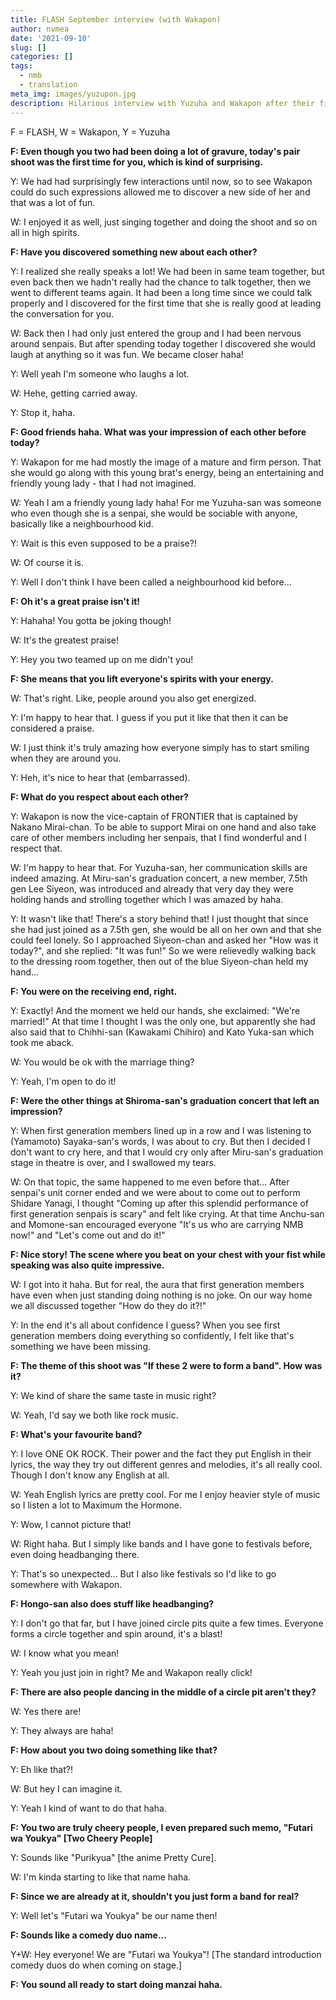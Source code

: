 ```yaml
---
title: FLASH September interview (with Wakapon)
author: nvmea
date: '2021-09-10'
slug: []
categories: []
tags:
  - nmb
  - translation
meta_img: images/yuzupon.jpg
description: Hilarious interview with Yuzuha and Wakapon after their first pair gravure shoot together
---
```


F = FLASH, W = Wakapon, Y = Yuzuha

**F: Even though you two had been doing a lot of gravure, today's pair shoot was the first time for you, which is kind of surprising.**

Y: We had had surprisingly few interactions until now, so to see Wakapon could do such expressions allowed me to discover a new side of her and that was a lot of fun.

W: I enjoyed it as well, just singing together and doing the shoot and so on all in high spirits.

**F: Have you discovered something new about each other?**

Y: I realized she really speaks a lot! We had been in same team together, but even back then we hadn't really had the chance to talk together, then we went to different teams again. It had been a long time since we could talk properly and I discovered for the first time that she is really good at leading the conversation for you.

W: Back then I had only just entered the group and I had been nervous around senpais. But after spending today together I discovered she would laugh at anything so it was fun. We became closer haha!

Y: Well yeah I'm someone who laughs a lot.

W: Hehe, getting carried away.

Y: Stop it, haha.

**F: Good friends haha. What was your impression of each other before today?**

Y: Wakapon for me had mostly the image of a mature and firm person. That she would go along with this young brat's energy, being an entertaining and friendly young lady - that I had not imagined.

W: Yeah I am a friendly young lady haha! For me Yuzuha-san was someone who even though she is a senpai, she would be sociable with anyone, basically like a neighbourhood kid.

Y: Wait is this even supposed to be a praise?!

W: Of course it is.

Y: Well I don't think I have been called a neighbourhood kid before...

**F: Oh it's a great praise isn't it!**

Y: Hahaha! You gotta be joking though!

W: It's the greatest praise!

Y: Hey you two teamed up on me didn't you!

**F: She means that you lift everyone's spirits with your energy.**

W: That's right. Like, people around you also get energized.

Y: I'm happy to hear that. I guess if you put it like that then it can be considered a praise.

W: I just think it's truly amazing how everyone simply has to start smiling when they are around you.

Y: Heh, it's nice to hear that (embarrassed).

**F: What do you respect about each other?**

Y: Wakapon is now the vice-captain of FRONTIER that is captained by Nakano Mirai-chan. To be able to support Mirai on one hand and also take care of other members including her senpais, that I find wonderful and I respect that.

W: I'm happy to hear that. For Yuzuha-san, her communication skills are indeed amazing. At Miru-san's graduation concert, a new member, 7.5th gen Lee Siyeon, was introduced and already that very day they were holding hands and strolling together which I was amazed by haha.

Y: It wasn't like that! There's a story behind that! I just thought that since she had just joined as a 7.5th gen, she would be all on her own and that she could feel lonely. So I approached Siyeon-chan and asked her "How was it today?", and she replied: "It was fun!" So we were relievedly walking back to the dressing room together, then out of the blue Siyeon-chan held my hand...

**F: You were on the receiving end, right.**

Y: Exactly! And the moment we held our hands, she exclaimed: "We're married!" At that time I thought I was the only one, but apparently she had also said that to Chihhi-san (Kawakami Chihiro) and Kato Yuka-san which took me aback.

W: You would be ok with the marriage thing?

Y: Yeah, I'm open to do it!

**F: Were the other things at Shiroma-san's graduation concert that left an impression?**

Y: When first generation members lined up in a row and I was listening to (Yamamoto) Sayaka-san's words, I was about to cry. But then I decided I don't want to cry here, and that I would cry only after Miru-san's graduation stage in theatre is over, and I swallowed my tears.

W: On that topic, the same happened to me even before that... After senpai's unit corner ended and we were about to come out to perform Shidare Yanagi, I thought "Coming up after this splendid performance of first generation senpais is scary" and felt like crying. At that time Anchu-san and Momone-san encouraged everyone "It's us who are carrying NMB now!" and "Let's come out and do it!"

**F: Nice story! The scene where you beat on your chest with your fist while speaking was also quite impressive.**

W: I got into it haha. But for real, the aura that first generation members have even when just standing doing nothing is no joke. On our way home we all discussed together "How do they do it?!"

Y: In the end it's all about confidence I guess? When you see first generation members doing everything so confidently, I felt like that's something we have been missing.

**F: The theme of this shoot was "If these 2 were to form a band". How was it?**

Y: We kind of share the same taste in music right?

W: Yeah, I'd say we both like rock music.

**F: What's your favourite band?**

Y: I love ONE OK ROCK. Their power and the fact they put English in their lyrics, the way they try out different genres and melodies, it's all really cool. Though I don't know any English at all.

W: Yeah English lyrics are pretty cool. For me I enjoy heavier style of music so I listen a lot to Maximum the Hormone.

Y: Wow, I cannot picture that!

W: Right haha. But I simply like bands and I have gone to festivals before, even doing headbanging there.

Y: That's so unexpected... But I also like festivals so I'd like to go somewhere with Wakapon.

**F: Hongo-san also does stuff like headbanging?**

Y: I don't go that far, but I have joined circle pits quite a few times. Everyone forms a circle together and spin around, it's a blast!

W: I know what you mean!

Y: Yeah you just join in right? Me and Wakapon really click!

**F: There are also people dancing in the middle of a circle pit aren't they?**

W: Yes there are!

Y: They always are haha!

**F: How about you two doing something like that?**

Y: Eh like that?!

W: But hey I can imagine it.

Y: Yeah I kind of want to do that haha.

**F: You two are truly cheery people, I even prepared such memo, "Futari wa Youkya" \[Two Cheery People\]**

Y: Sounds like "Purikyua" \[the anime Pretty Cure\].

W: I'm kinda starting to like that name haha.

**F: Since we are already at it, shouldn't you just form a band for real?**

Y: Well let's "Futari wa Youkya" be our name then!

**F: Sounds like a comedy duo name...**

Y+W: Hey everyone! We are "Futari wa Youkya"! \[The standard introduction comedy duos do when coming on stage.\]

**F: You sound all ready to start doing manzai haha.**
